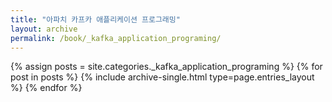 ```yaml
---
title: "아파치 카프카 애플리케이션 프로그래밍"
layout: archive
permalink: /book/_kafka_application_programing/
---
```



{% assign posts = site.categories._kafka_application_programing %}
{% for post in posts %} {% include archive-single.html type=page.entries_layout %} {% endfor %}
